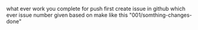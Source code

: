 what ever work you complete for push first create issue in github which ever issue number given based on make like this "001/somthing-changes-done" 